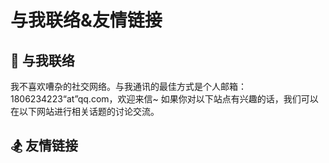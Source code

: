 # 与我联络&友情链接

## <spark>💌 与我联络</spark>

我不喜欢嘈杂的社交网络。与我通讯的最佳方式是个人邮箱：1806234223“at”qq.com，欢迎来信~ 如果你对以下站点有兴趣的话，我们可以在以下网站进行相关话题的讨论交流。

<Background-Netease>
  <FriendLink
    img="https://mgear-image.oss-cn-shanghai.aliyuncs.com/image/icons/netease.jpg"
    src="https://music.163.com/#/user/home?id=64236446"
    name="网易云音药"
    achieve="云音药有保留一些我的吉他翻弹音频，和旧战场信息 🥃"
    :nofollow="true"
    :hoverTrigger="true"
  />
</Background-Netease>

<Background-Douban>
  <FriendLink
    img="https://mgear-image.oss-cn-shanghai.aliyuncs.com/image/icons/douban.jpg"
    src="https://www.douban.com/people/lionad/"
    name="豆瓣"
    achieve="如果你也喜爱影音书籍的话，在豆瓣可以看到我的最新动态 📕"
    :nofollow="true"
    :hoverTrigger="true"
  />
</Background-Douban>

<FriendLink
  img="https://mgear-image.oss-cn-shanghai.aliyuncs.com/image/icons/github.svg"
  src="https://github.com/Lionad-Morotar"
  name="Github"
  achieve="Github 存有本博客的源码及其它一些也许意思的东西 💻"
  :nofollow="true"
/>

## <spark>🏂 友情链接</spark>

<FriendLinks>
  <FriendLink
    img="https://mgear-image.oss-cn-shanghai.aliyuncs.com/image/friends/Cheese.jpg"
    src="https://chee5e.space/"
    name="Cheese"
    achieve="有梦想，也有忧伤和理想 🌻"
  />
  <FriendLink
    img="https://mgear-image.oss-cn-shanghai.aliyuncs.com/image/friends/Raptazure.png"
    src="https://raptazure.github.io"
    name="Raptazure"
    achieve="在个人网站里记日记的少女 (大雾 🎉"
  />
  <FriendLink
    img="https://mgear-image.oss-cn-shanghai.aliyuncs.com/image/friends/Renwangyu.jpg"
    src="https://blog.renwangyu.com/"
    name="Renwangyu"
    achieve="保持童心的80后程序猿大叔 😀"
  />
  <FriendLink
    img="https://mgear-image.oss-cn-shanghai.aliyuncs.com/image/friends/Kicoe.jpg"
    src="https://www.kicoe.com/"
    name="Kicoe"
    achieve="和 Roki 一样在学习 go 语言的老弟 🌐"
  />
  <FriendLink
    img="https://mgear-image.oss-cn-shanghai.aliyuncs.com/image/friends/Roki.jpg"
    src="https://blog.weekii.cn/"
    name="Roki"
    achieve="和 Roki 一起玩塔科夫玩到半夜三点 🕒"
  />
  <!-- <FriendLink
    img="https://mgear-image.oss-cn-shanghai.aliyuncs.com/image/friends/Deeruby.jpg"
    src="https://deeruby.com"
    name="Deeruby"
    achieve="易骏的博客 🍺"
  /> -->
  <FriendLink
    img="https://mgear-image.oss-cn-shanghai.aliyuncs.com/image/friends/Wrath.png"
    src="https://wrath.cc"
    name="Wrath"
    achieve="有一部漂亮的索尼手机 📱"
  />
</FriendLinks>
